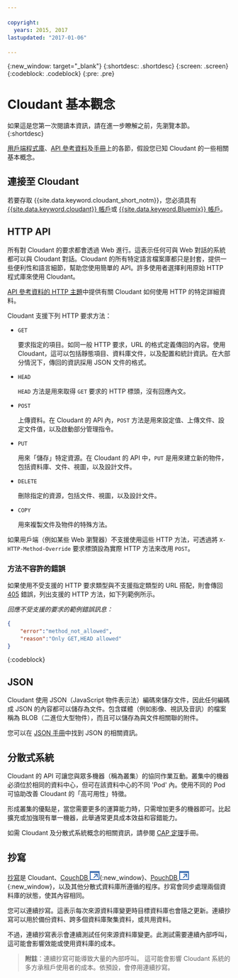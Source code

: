 ```yaml
---

copyright:
  years: 2015, 2017
lastupdated: "2017-01-06"

---
```


{:new_window: target="_blank"}
{:shortdesc: .shortdesc}
{:screen: .screen}
{:codeblock: .codeblock}
{:pre: .pre}

# Cloudant 基本觀念

如果這是您第一次閱讀本資訊，請在進一步瞭解之前，先瀏覽本節。
{:shortdesc}

[用戶端程式庫](../libraries/index.html#-client-libraries)、[API 參考資料](../api/index.html#-api-reference)及[手冊](../guides/index.html#-guides)上的各節，假設您已知 Cloudant 的一些相關基本概念。

## 連接至 Cloudant

若要存取 {{site.data.keyword.cloudant_short_notm}}，您必須具有 [{{site.data.keyword.cloudant}} 帳戶](../api/account.html)或 [{{site.data.keyword.Bluemix}} 帳戶](../offerings/bluemix.html)。

## HTTP API

所有對 Cloudant 的要求都會透過 Web 進行。這表示任何可與 Web 對話的系統都可以與 Cloudant 對話。Cloudant 的所有特定語言檔案庫都只是封套，提供一些便利性和語言細節，幫助您使用簡單的 API。許多使用者選擇利用原始 HTTP 程式庫來使用 Cloudant。

[API 參考資料的 HTTP 主題](../api/http.html)中提供有關 Cloudant 如何使用 HTTP 的特定詳細資料。

Cloudant 支援下列 HTTP 要求方法：

-   `GET`

    要求指定的項目。如同一般 HTTP 要求，URL 的格式定義傳回的內容。使用 Cloudant，這可以包括靜態項目、資料庫文件，以及配置和統計資訊。在大部分情況下，傳回的資訊採用 JSON 文件的格式。

-   `HEAD`

    `HEAD` 方法是用來取得 `GET` 要求的 HTTP 標頭，沒有回應內文。

-   `POST`

    上傳資料。在 Cloudant 的 API 內，`POST` 方法是用來設定值、上傳文件、設定文件值，以及啟動部分管理指令。

-   `PUT`

    用來「儲存」特定資源。在 Cloudant 的 API 中，`PUT` 是用來建立新的物件，包括資料庫、文件、視圖，以及設計文件。

-   `DELETE`

    刪除指定的資源，包括文件、視圖，以及設計文件。

-   `COPY`

    用來複製文件及物件的特殊方法。

如果用戶端（例如某些 Web 瀏覽器）不支援使用這些 HTTP 方法，可透過將 `X-HTTP-Method-Override` 要求標頭設為實際 HTTP 方法來改用 `POST`。

### 方法不容許的錯誤

如果使用不受支援的 HTTP 要求類型與不支援指定類型的 URL 搭配，則會傳回 [405](../api/http.html#405) 錯誤，列出支援的 HTTP 方法，如下列範例所示。

_回應不受支援的要求的範例錯誤訊息：_

```json
{
    "error":"method_not_allowed",
    "reason":"Only GET,HEAD allowed"
}
```
{:codeblock}

## JSON

Cloudant 使用 JSON（JavaScript 物件表示法）編碼來儲存文件，因此任何編碼成 JSON 的內容都可以儲存為文件。包含媒體（例如影像、視訊及音訊）的檔案稱為 BLOB（二進位大型物件），而且可以儲存為與文件相關聯的附件。

您可以在 [JSON 手冊](../guides/json.html)中找到 JSON 的相關資訊。

<div id="distributed"></div>

## 分散式系統

Cloudant 的 API 可讓您與眾多機器（稱為叢集）的協同作業互動。叢集中的機器必須位於相同的資料中心，但可在該資料中心的不同 'Pod' 內。使用不同的 Pod 可協助改善 Cloudant 的「高可用性」特徵。

形成叢集的優點是，當您需要更多的運算能力時，只需增加更多的機器即可。比起擴充或加強現有單一機器，此舉通常更具成本效益和容錯能力。

如需 Cloudant 及分散式系統概念的相關資訊，請參閱 [CAP 定理](../guides/cap_theorem.html)手冊。

## 抄寫

[抄寫](../api/replication.html)是 Cloudant、[CouchDB ![外部鏈結圖示](../images/launch-glyph.svg "外部鏈結圖示")](http://couchdb.apache.org/){:new_window}、[PouchDB ![外部鏈結圖示](../images/launch-glyph.svg "外部鏈結圖示")](http://pouchdb.com/){:new_window}，以及其他分散式資料庫所遵循的程序。抄寫會同步處理兩個資料庫的狀態，使其內容相同。

您可以連續抄寫。這表示每次來源資料庫變更時目標資料庫也會隨之更新。連續抄寫可以用於備份資料、跨多個資料庫聚集資料，或共用資料。

不過，連續抄寫表示會連續測試任何來源資料庫變更。此測試需要連續內部呼叫，這可能會影響效能或使用資料庫的成本。

>   **附註**：連續抄寫可能導致大量的內部呼叫。
    這可能會影響 Cloudant 系統的多方承租戶使用者的成本。依預設，會停用連續抄寫。
